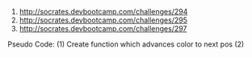 1. http://socrates.devbootcamp.com/challenges/294
2. http://socrates.devbootcamp.com/challenges/295
3. http://socrates.devbootcamp.com/challenges/297

Pseudo Code:
(1) Create function which advances color to next pos
(2)
